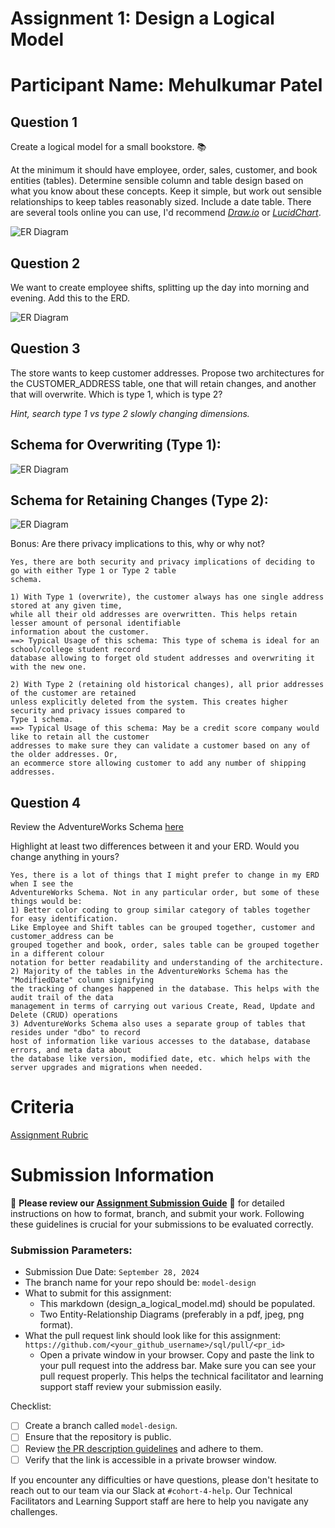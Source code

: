 # Assignment 1: Design a Logical Model

# Participant Name: Mehulkumar Patel

## Question 1

Create a logical model for a small bookstore. 📚

At the minimum it should have employee, order, sales, customer, and book entities (tables). Determine sensible column and table design based on what you know about these concepts. Keep it simple, but work out sensible relationships to keep tables reasonably sized. Include a date table. There are several tools online you can use, I'd recommend [_Draw.io_](https://www.drawio.com/) or [_LucidChart_](https://www.lucidchart.com/pages/).

![ER Diagram](./model-design-answer-1.png)

## Question 2

We want to create employee shifts, splitting up the day into morning and evening. Add this to the ERD.

![ER Diagram](./model-design-answer-2.png)

## Question 3

The store wants to keep customer addresses. Propose two architectures for the CUSTOMER_ADDRESS table, one that will retain changes, and another that will overwrite. Which is type 1, which is type 2?

_Hint, search type 1 vs type 2 slowly changing dimensions._

## Schema for Overwriting (Type 1):

![ER Diagram](./model-design-answer-3-type-1.png)

## Schema for Retaining Changes (Type 2):

![ER Diagram](./model-design-answer-3-type-2.png)

Bonus: Are there privacy implications to this, why or why not?

```
Yes, there are both security and privacy implications of deciding to go with either Type 1 or Type 2 table
schema.

1) With Type 1 (overwrite), the customer always has one single address stored at any given time,
while all their old addresses are overwritten. This helps retain lesser amount of personal identifiable
information about the customer.
==> Typical Usage of this schema: This type of schema is ideal for an school/college student record
database allowing to forget old student addresses and overwriting it with the new one.

2) With Type 2 (retaining old historical changes), all prior addresses of the customer are retained
unless explicitly deleted from the system. This creates higher security and privacy issues compared to
Type 1 schema.
==> Typical Usage of this schema: May be a credit score company would like to retain all the customer
addresses to make sure they can validate a customer based on any of the older addresses. Or,
an ecommerce store allowing customer to add any number of shipping addresses.

```

## Question 4

Review the AdventureWorks Schema [here](https://i.stack.imgur.com/LMu4W.gif)

Highlight at least two differences between it and your ERD. Would you change anything in yours?

```
Yes, there is a lot of things that I might prefer to change in my ERD when I see the
AdventureWorks Schema. Not in any particular order, but some of these things would be:
1) Better color coding to group similar category of tables together for easy identification.
Like Employee and Shift tables can be grouped together, customer and customer_address can be
grouped together and book, order, sales table can be grouped together in a different colour
notation for better readability and understanding of the architecture.
2) Majority of the tables in the AdventureWorks Schema has the "ModifiedDate" column signifying
the tracking of changes happened in the database. This helps with the audit trail of the data
management in terms of carrying out various Create, Read, Update and Delete (CRUD) operations
3) AdventureWorks Schema also uses a separate group of tables that resides under "dbo" to record
host of information like various accesses to the database, database errors, and meta data about
the database like version, modified date, etc. which helps with the server upgrades and migrations when needed.
```

# Criteria

[Assignment Rubric](./assignment_rubric.md)

# Submission Information

🚨 **Please review our [Assignment Submission Guide](https://github.com/UofT-DSI/onboarding/blob/main/onboarding_documents/submissions.md)** 🚨 for detailed instructions on how to format, branch, and submit your work. Following these guidelines is crucial for your submissions to be evaluated correctly.

### Submission Parameters:

- Submission Due Date: `September 28, 2024`
- The branch name for your repo should be: `model-design`
- What to submit for this assignment:
  - This markdown (design_a_logical_model.md) should be populated.
  - Two Entity-Relationship Diagrams (preferably in a pdf, jpeg, png format).
- What the pull request link should look like for this assignment: `https://github.com/<your_github_username>/sql/pull/<pr_id>`
  - Open a private window in your browser. Copy and paste the link to your pull request into the address bar. Make sure you can see your pull request properly. This helps the technical facilitator and learning support staff review your submission easily.

Checklist:

- [ ] Create a branch called `model-design`.
- [ ] Ensure that the repository is public.
- [ ] Review [the PR description guidelines](https://github.com/UofT-DSI/onboarding/blob/main/onboarding_documents/submissions.md#guidelines-for-pull-request-descriptions) and adhere to them.
- [ ] Verify that the link is accessible in a private browser window.

If you encounter any difficulties or have questions, please don't hesitate to reach out to our team via our Slack at `#cohort-4-help`. Our Technical Facilitators and Learning Support staff are here to help you navigate any challenges.
